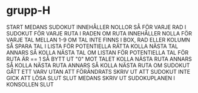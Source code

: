 # grupp-H
START
MEDANS SUDOKUT INNEHÅLLER NOLLOR SÅ
	FÖR VARJE RAD I SUDOKUT
		FÖR VARJE RUTA I RADEN
			OM RUTA INNEHÅLLER NOLLA
				FÖR VARJE TAL MELLAN 1-9
					OM TAL INTE FINNS I BOX, RAD ELLER KOLUMN SÅ
						SPARA TAL I LISTA FÖR POTENTIELLA RÄTTA
						KOLLA NÄSTA TAL
					ANNARS SÅ
						KOLLA NÄSTA TAL	
				OM LISTAN FÖR POTENTIELLA TAL FÖR RUTA ÄR == 1 SÅ
					BYTT UT "0" MOT TALET
					KOLLA NÄSTA RUTA
				ANNARS SÅ 
					KOLLA NÄSTA RUTA
			ANNARS SÅ
				KOLLA NÄSTA RUTA
	OM SUDOKUT GÅTT ETT VARV UTAN ATT FÖRÄNDRATS
		SKRIV UT ATT SUDOKUT INTE GICK ATT LÖSA
		SLUT
SLUT MEDANS
	SKRIV UT SUDOKUPLANEN I KONSOLLEN
SLUT
